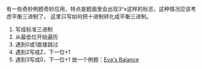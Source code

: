 有一些奇妙例题奇妙应用，特点是题面里会出现3^x这样的标志，这种情况应该考虑平衡三进制了。
这里只写如何把十进制转化成平衡三进制。
1. 写成标准三进制
2. 从最低位开始遍历
3. 遇到0或1直接跳过
4. 遇到2写成Z，下一位+1
5. 遇到3写成0，下一位+1
放一个例题：<a href="http://poj.org/problem?id=1702" target="_blank">Eva's Balance</a>